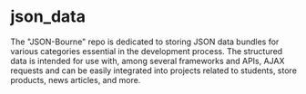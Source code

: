 # json_data
The "JSON-Bourne" repo is dedicated to storing JSON data bundles for various categories essential in the development process. The structured data is intended for use with, among several frameworks and APIs, AJAX requests and can be easily integrated into projects related to students, store products, news articles, and more.
